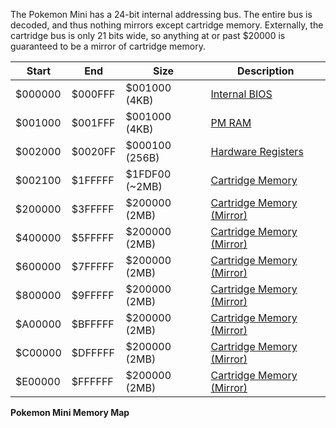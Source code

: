 The Pokemon Mini has a 24-bit internal addressing bus. The entire bus is
decoded, and thus nothing mirrors except cartridge memory. Externally,
the cartridge bus is only 21 bits wide, so anything at or past $20000 is
guaranteed to be a mirror of cartridge
memory.

| Start   | End     | Size            | Description                                          |
| ------- | ------- | --------------- | ---------------------------------------------------- |
| $000000 | $000FFF | $001000 (4KB)   | [Internal BIOS](PM_Bios.md "wikilink")                  |
| $001000 | $001FFF | $001000 (4KB)   | [PM RAM](PM_RAM.md "wikilink")                          |
| $002000 | $0020FF | $000100 (256B)  | [Hardware Registers](PM_Registers.md "wikilink")        |
| $002100 | $1FFFFF | $1FDF00 (\~2MB) | [Cartridge Memory](PM_Cartridge.md "wikilink")          |
| $200000 | $3FFFFF | $200000 (2MB)   | [Cartridge Memory (Mirror)](PM_Cartridge.md "wikilink") |
| $400000 | $5FFFFF | $200000 (2MB)   | [Cartridge Memory (Mirror)](PM_Cartridge.md "wikilink") |
| $600000 | $7FFFFF | $200000 (2MB)   | [Cartridge Memory (Mirror)](PM_Cartridge.md "wikilink") |
| $800000 | $9FFFFF | $200000 (2MB)   | [Cartridge Memory (Mirror)](PM_Cartridge.md "wikilink") |
| $A00000 | $BFFFFF | $200000 (2MB)   | [Cartridge Memory (Mirror)](PM_Cartridge.md "wikilink") |
| $C00000 | $DFFFFF | $200000 (2MB)   | [Cartridge Memory (Mirror)](PM_Cartridge.md "wikilink") |
| $E00000 | $FFFFFF | $200000 (2MB)   | [Cartridge Memory (Mirror)](PM_Cartridge.md "wikilink") |

**Pokemon Mini Memory Map**